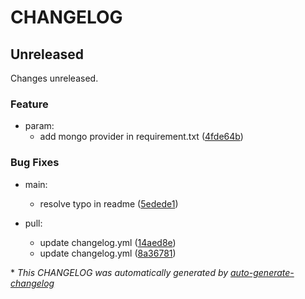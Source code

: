 # CHANGELOG

## Unreleased

Changes unreleased.

### Feature

- param:
  - add mongo provider in requirement.txt ([4fde64b](https://github.com/DeloitteHux/Data_Prep_Airflow/commit/4fde64b9edecedb94f81e310c4a610f89516dbe7))

### Bug Fixes

- main:
  - resolve typo in readme ([5edede1](https://github.com/DeloitteHux/Data_Prep_Airflow/commit/5edede142c151ad83bb835c31255cb47e3f968f4))

- pull:
  - update changelog.yml  ([14aed8e](https://github.com/DeloitteHux/Data_Prep_Airflow/commit/14aed8ee141ebe2a579ebbdad9120b6e3cc83407))
  - update changelog.yml ([8a36781](https://github.com/DeloitteHux/Data_Prep_Airflow/commit/8a36781bb4ccdda51bd93b5009e93ceea4551b80))

\* *This CHANGELOG was automatically generated by [auto-generate-changelog](https://github.com/BobAnkh/auto-generate-changelog)*
